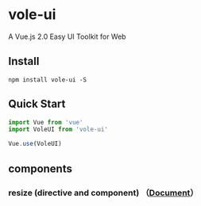 # vole-ui
A Vue.js 2.0 Easy UI Toolkit for Web


## Install
```shell
npm install vole-ui -S
```

## Quick Start
``` javascript
import Vue from 'vue'
import VoleUI from 'vole-ui'

Vue.use(VoleUI)
```

## components

### resize (directive and component) （[Document](https://github.com/lxs24sxl/vole-ui/blob/master/examples/docs/zh-CN/resize.md)）

